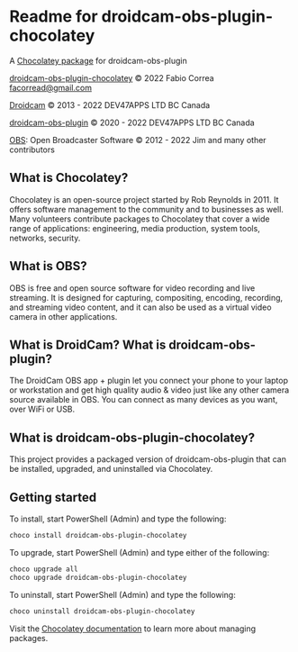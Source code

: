 # Readme for droidcam-obs-plugin-chocolatey

A [Chocolatey package] for droidcam-obs-plugin

[droidcam-obs-plugin-chocolatey] © 2022 Fabio Correa facorread@gmail.com

[Droidcam] © 2013 - 2022 DEV47APPS LTD BC Canada

[droidcam-obs-plugin] © 2020 - 2022 DEV47APPS LTD BC Canada

[OBS]: Open Broadcaster Software © 2012 - 2022 Jim and many other contributors

## What is Chocolatey?

Chocolatey is an open-source project started by Rob Reynolds in 2011. It offers software management to the community and to businesses as well. Many volunteers contribute packages to Chocolatey that cover a wide range of applications: engineering, media production, system tools, networks, security.

## What is OBS?

OBS is free and open source software for video recording and live streaming. It is designed for capturing, compositing, encoding, recording, and streaming video content, and it can also be used as a virtual video camera in other applications.

## What is DroidCam? What is droidcam-obs-plugin?

The DroidCam OBS app + plugin let you connect your phone to your laptop or workstation and get high quality audio & video just like any other camera source available in OBS. You can connect as many devices as you want, over WiFi or USB. 

## What is droidcam-obs-plugin-chocolatey?

This project provides a packaged version of droidcam-obs-plugin that can be installed, upgraded, and uninstalled via Chocolatey.

## Getting started

To install, start PowerShell (Admin) and type the following:

```powershell
choco install droidcam-obs-plugin-chocolatey
```

To upgrade, start PowerShell (Admin) and type either of the following:

```powershell
choco upgrade all
choco upgrade droidcam-obs-plugin-chocolatey
```

To uninstall, start PowerShell (Admin) and type the following:

```powershell
choco uninstall droidcam-obs-plugin-chocolatey
```

Visit the [Chocolatey documentation] to learn more about managing packages.

[Chocolatey documentation]:https://docs.chocolatey.org/en-us/choco/commands/
[Chocolatey package]:https://community.chocolatey.org/packages/droidcam-obs-plugin
[Droidcam]:https://www.dev47apps.com/
[droidcam-obs-plugin]:https://www.dev47apps.com/obs/#plugin
[droidcam-obs-plugin-chocolatey]:https://github.com/facorread/droidcam-obs-plugin-chocolatey
[OBS]:https://obsproject.com/
